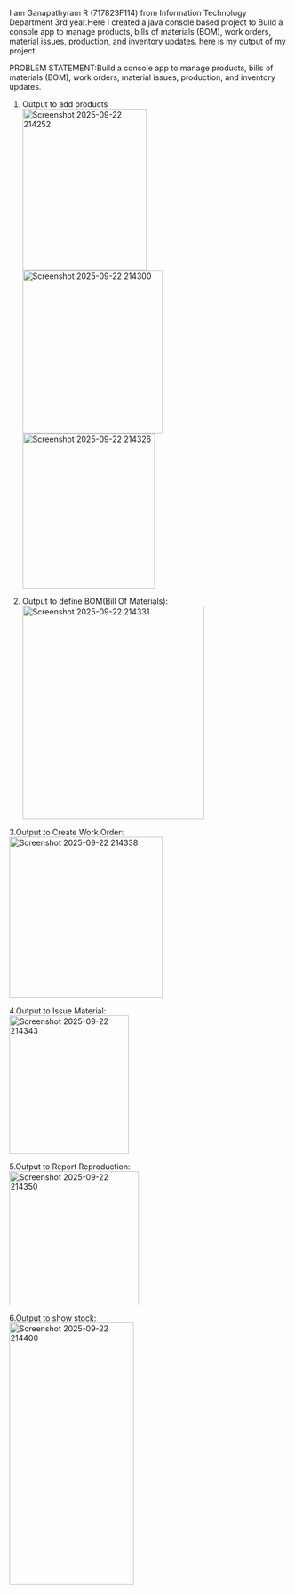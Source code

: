 I am Ganapathyram R (717823F114) from Information Technology Department 3rd year.Here I created a java console based project to Build a console app to manage products, bills of materials (BOM), work orders, 
material issues, production, and inventory updates. here is my output of my project.


PROBLEM STATEMENT:Build a console app to manage products, bills of materials (BOM), work orders, material issues, production, and inventory updates.

1. Output to add products<br>
   <img width="223" height="290" alt="Screenshot 2025-09-22 214252" src="https://github.com/user-attachments/assets/d65829a8-3fa1-448c-bb08-85d90ef54ccc" /><br>
   <img width="252" height="293" alt="Screenshot 2025-09-22 214300" src="https://github.com/user-attachments/assets/985df2d7-3c0c-463d-8d8f-9490928ffdc4" /><br>
   <img width="238" height="279" alt="Screenshot 2025-09-22 214326" src="https://github.com/user-attachments/assets/c9977966-acb5-4bd4-a012-78a6b286bef0" /><br>

2. Output to define BOM(Bill Of Materials):<br>
   <img width="327" height="384" alt="Screenshot 2025-09-22 214331" src="https://github.com/user-attachments/assets/a9da55a7-eac2-41df-886a-0151eb432e6f" /><br>

3.Output to Create Work Order:<br>
   <img width="276" height="290" alt="Screenshot 2025-09-22 214338" src="https://github.com/user-attachments/assets/eb2d128b-cae7-44b5-b4fe-900949e9e07c" /><br>

4.Output to Issue Material:<br>
   <img width="215" height="249" alt="Screenshot 2025-09-22 214343" src="https://github.com/user-attachments/assets/c4404a3f-6fbe-4693-b08f-63596c5b267e" /><br>

5.Output to Report Reproduction:<br>
   <img width="233" height="241" alt="Screenshot 2025-09-22 214350" src="https://github.com/user-attachments/assets/b23b8ea7-4cf9-41f7-8b33-a989d4514c53" /><br>

6.Output to show stock:<br>
    <img width="224" height="471" alt="Screenshot 2025-09-22 214400" src="https://github.com/user-attachments/assets/d99b2fed-d54b-4876-9d1a-5d44534cabe6" /><br>

    
   






   




